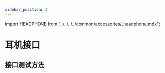 ```yaml
---
sidebar_position: 3
---
```


import HEADPHONE from "../../../../common/accessories/\_headphone.mdx";

# 耳机接口

## 接口测试方法

<HEADPHONE headphone_img="/img/rock5c/rock5c-headphone.webp" />
